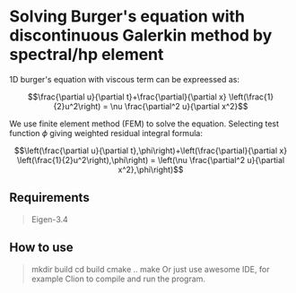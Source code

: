 # Solving Burger's equation with discontinuous Galerkin method by spectral/hp element

1D burger's equation with viscous term can be expreessed as:

 
$$\frac{\partial u}{\partial t}+\frac{\partial}{\partial x} \left(\frac{1}{2}u^2\right) = \nu \frac{\partial^2 u}{\partial x^2}$$

We use finite element method (FEM) to solve the equation. Selecting test function $\phi$ giving weighted residual integral formula:

$$\left(\frac{\partial u}{\partial t},\phi\right)+\left(\frac{\partial}{\partial x} \left(\frac{1}{2}u^2\right),\phi\right) = \left(\nu \frac{\partial^2 u}{\partial x^2},\phi\right)$$

## Requirements
> Eigen-3.4

## How to use
> mkdir build
> cd build
> cmake ..
> make
Or just use awesome IDE, for example Clion to compile and run the program.
